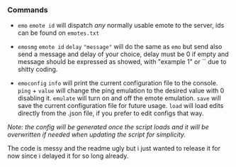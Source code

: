 
### Commands

* `emo` `emote id` will dispatch *any* normally usable emote to the server, ids can be found on `emotes.txt`

* `emosmg` `emote id` `delay` `"message"` will do the same as `emo` but send also send a message and delay of your choice, delay must be 0 if empty and message should be expressed as showed, with "example 1" or \`\` due to shitty coding.


* `emoconfig`
             `info` will print the current configuration file to the console.
             `ping` + `value` will change the ping emulation to the desired value with 0 disabling it.
             `emulate` will turn on and off the emote emulation.
             `save` will save the current configuration file for future usage.
             `load` will load edits directly from the .json file, if you prefer to edit configs that way.

*Note: the config will be generated once the script loads and it will be overwritten if needed when updating the script for simplicity.*

The code is messy and the readme ugly but i just wanted to release it for now since i delayed it for so long already.